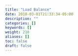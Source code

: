 ```yaml
---
title: "Load Balance"
date: 2018-03-01T21:33:34-05:00
description: ""
categories: []
keywords: []
weight: 210
aliases: []
toc: false
draft: false
---
```

